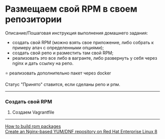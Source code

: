 # Размещаем свой RPM в своем репозитории

Описание/Пошаговая инструкция выполнения домашнего задания:

 *   создать свой RPM (можно взять свое приложение, либо собрать к примеру апач с определенными опциями);
 *   создать свой репо и разместить там свой RPM;
 *   реализовать это все либо в вагранте, либо развернуть у себя через nginx и дать ссылку на репо.


⭐  реализовать дополнительно пакет через docker

Статус "Принято" ставится, если сделаны репо и рпм.

---

###   Cоздать свой RPM 

1. Создаем  Vagrantfile

---
[How to build rpm packages](https://opensource.com/article/18/9/how-build-rpm-packages)  
[Create an Nginx-based YUM/DNF repository on Red Hat Enterprise Linux 8](https://www.redhat.com/sysadmin/nginx-based-yum-dnf-repo)